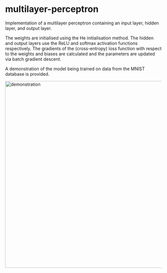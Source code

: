 # multilayer-perceptron

Implementation of a multilayer perceptron containing an input layer, hidden layer, and output layer. 

The weights are initialised using the He initialisation method. The hidden and output layers use the ReLU and softmax activation functions respectively. The gradients of the (cross-entropy) loss function with respect to the weights and biases are calculated and the parameters are updated via batch gradient descent. 

A demonstration of the model being trained on data from the MNIST database is provided.

<img src="https://github.com/user-attachments/assets/a6be99b3-a6b0-4fcd-bec8-bb2f3a865f2e" alt="demonstration" width="600" />

